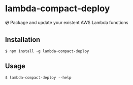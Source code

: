 # lambda-compact-deploy

:cd: Package and update your existent AWS Lambda functions

## Installation

    $ npm install -g lambda-compact-deploy

## Usage

    $ lambda-compact-deploy --help
